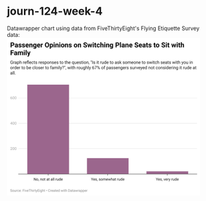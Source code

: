 # journ-124-week-4

Datawrapper chart using data from FiveThirtyEight's Flying Etiquette Survey data: 
![This is a Data Wrapper Chart](vVl9F-passenger-opinions-on-switching-plane-seats-to-sit-with-family.png)
